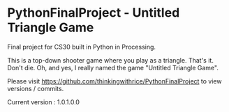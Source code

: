 # PythonFinalProject - Untitled Triangle Game
Final project for CS30 built in Python in Processing.

This is a top-down shooter game where you play as a triangle. That's it. Don't die. Oh, and yes, I really named the game "Untitled Triangle Game".

Please visit https://github.com/thinkingwithrice/PythonFinalProject to view versions / commits.

Current version : 1.0.1.0.0
